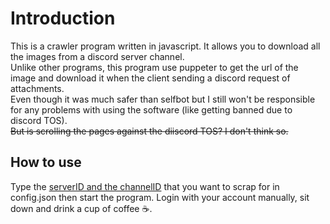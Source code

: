 # Introduction
This is a crawler program written in javascript. It allows you to download all the images from a discord server channel.  
Unlike other programs, this program use puppeter to get the url of the image and download it when the client sending a discord request of attachments.  
Even though it was much safer than selfbot but I still won't be responsible for any problems with using the software (like getting banned due to discord TOS).  
~~But is scrolling the pages against the diiscord TOS? I don't think so.~~

## How to use
Type the [serverID and the channelID](https://support.discord.com/hc/en-us/articles/206346498-Where-can-I-find-my-User-Server-Message-ID-) that you want to scrap for in config.json then start the program. Login with your account manually, sit down and drink a cup of coffee ☕.

